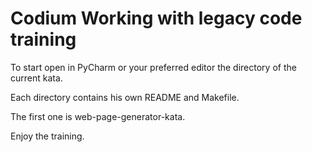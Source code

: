 # Codium Working with legacy code training
To start open in PyCharm or your preferred editor the directory of the current kata.

Each directory contains his own README and Makefile.

The first one is web-page-generator-kata.

Enjoy the training.